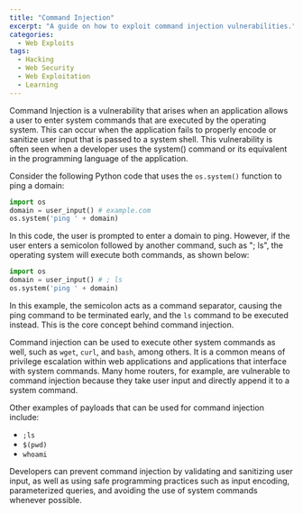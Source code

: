 ```yaml
---
title: "Command Injection"
excerpt: "A guide on how to exploit command injection vulnerabilities."
categories:
  - Web Exploits
tags:
  - Hacking
  - Web Security
  - Web Exploitation
  - Learning
---
```


Command Injection is a vulnerability that arises when an application allows a
user to enter system commands that are executed by the operating system. This
can occur when the application fails to properly encode or sanitize user input
that is passed to a system shell. This vulnerability is often seen when a
developer uses the system() command or its equivalent in the programming
language of the application.

Consider the following Python code that uses the `os.system()` function to
ping a domain:

```python
import os
domain = user_input() # example.com
os.system('ping ' + domain)
```

In this code, the user is prompted to enter a domain to ping. However, if the
user enters a semicolon followed by another command, such as "; ls", the
operating system will execute both commands, as shown below:

```python
import os
domain = user_input() # ; ls
os.system('ping ' + domain)
```

In this example, the semicolon acts as a command separator, causing the ping
command to be terminated early, and the `ls` command to be executed instead.
This is the core concept behind command injection.

Command injection can be used to execute other system commands as well, such
as `wget`, `curl`, and `bash`, among others. It is a common means of privilege
escalation within web applications and applications that interface with system
commands. Many home routers, for example, are vulnerable to command injection
because they take user input and directly append it to a system command.

Other examples of payloads that can be used for command injection include:

- `;ls`
- `$(pwd)`
- `whoami`

Developers can prevent command injection by validating and sanitizing user
input, as well as using safe programming practices such as input encoding,
parameterized queries, and avoiding the use of system commands whenever
possible.
